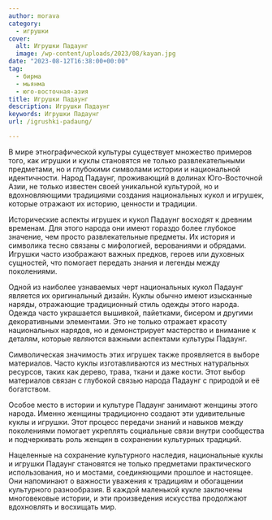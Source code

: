 ```yaml
---
author: morava
category:
  - игрушки
cover:
  alt: Игрушки Падаунг
  image: /wp-content/uploads/2023/08/kayan.jpg
date: "2023-08-12T16:38:00+00:00"
tag:
  - бирма
  - мьянма
  - юго-восточная-азия
title: Игрушки Падаунг
description: Игрушки Падаунг
keywords: Игрушки Падаунг
url: /igrushki-padaung/

---
```

В мире этнографической культуры существует множество примеров того, как игрушки и куклы становятся не только развлекательными предметами, но и глубокими символами истории и национальной идентичности. Народ Падаунг, проживающий в долинах Юго-Восточной Азии, не только известен своей уникальной культурой, но и вдохновляющими традициями создания национальных кукол и игрушек, которые отражают их историю, ценности и традиции.

Исторические аспекты игрушек и кукол Падаунг восходят к древним временам. Для этого народа они имеют гораздо более глубокое значение, чем просто развлекательные предметы. Их история и символика тесно связаны с мифологией, верованиями и обрядами. Игрушки часто изображают важных предков, героев или духовных сущностей, что помогает передать знания и легенды между поколениями.

Одной из наиболее узнаваемых черт национальных кукол Падаунг является их оригинальный дизайн. Куклы обычно имеют изысканные наряды, отражающие традиционный стиль одежды этого народа. Одежда часто украшается вышивкой, пайетками, бисером и другими декоративными элементами. Это не только отражает красоту национальных нарядов, но и демонстрирует мастерство и внимание к деталям, которые являются важными аспектами культуры Падаунг.

Символическая значимость этих игрушек также проявляется в выборе материалов. Часто куклы изготавливаются из местных натуральных ресурсов, таких как дерево, трава, ткани и даже кости. Этот выбор материалов связан с глубокой связью народа Падаунг с природой и её богатством.

Особое место в истории и культуре Падаунг занимают женщины этого народа. Именно женщины традиционно создают эти удивительные куклы и игрушки. Этот процесс передачи знаний и навыков между поколениями помогает укреплять социальные связи внутри сообщества и подчеркивать роль женщин в сохранении культурных традиций.

Нацеленные на сохранение культурного наследия, национальные куклы и игрушки Падаунг становятся не только предметами практического использования, но и мостами, соединяющими прошлое и настоящее. Они напоминают о важности уважения к традициям и обогащении культурного разнообразия. В каждой маленькой кукле заключены многовековые истории, и эти произведения искусства продолжают вдохновлять и восхищать мир.
